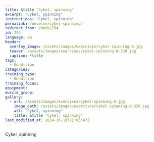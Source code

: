 ```yaml
---
title: &title "Cykel, spinning"
excerpt: "Cykel, spinning"
instructions: "Cykel, spinning"
permalink: /oevelse/cykel-spinning/
redirect_from: /node/254
id: 254
language: da
header:
  overlay_image: /assets/images/exercises/cykel-spinning-0.jpg
  teaser: /assets/images/exercises/cykel-spinning-0-320.jpg
  caption: *title
tags:
  - Kondition
categories:
training_type: 
  - Kondition
training_focus: 
equipment:
muscle_group:
gallery:
  - url: /assets/images/exercises/cykel-spinning-0.jpg
    image_path: /assets/images/exercises/cykel-spinning-0-320.jpg
    alt: "Cykel, spinning"
    title: &title "Cykel, spinning"
last_modified_at: 2014-10-10T21:03:47Z
---
```


Cykel, spinning
